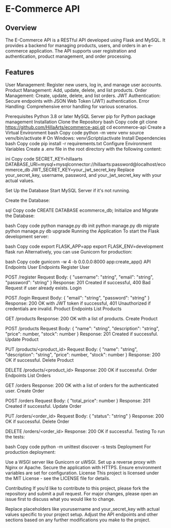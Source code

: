 # E-Commerce API

## Overview

The E-Commerce API is a RESTful API developed using Flask and MySQL. It provides a backend for managing products, users, and orders in an e-commerce application. The API supports user registration and authentication, product management, and order processing.

## Features

User Management: Register new users, log in, and manage user accounts.
Product Management: Add, update, delete, and list products.
Order Management: Create, update, delete, and list orders.
JWT Authentication: Secure endpoints with JSON Web Token (JWT) authentication.
Error Handling: Comprehensive error handling for various scenarios.

Prerequisites
Python 3.8 or later
MySQL Server
pip for Python package management
Installation
Clone the Repository
bash
Copy code
git clone <https://github.com/HillaArts/ecommerce-api.git>
cd ecommerce-api
Create a Virtual Environment
bash
Copy code
python -m venv venv
source venv/bin/activate  # On Windows: venv\Scripts\activate
Install Dependencies
bash
Copy code
pip install -r requirements.txt
Configure Environment Variables
Create a .env file in the root directory with the following content:

ini
Copy code
SECRET_KEY=hillaarts
DATABASE_URI=mysql+mysqlconnector://hillaarts:password@localhost/ecommerce_db
JWT_SECRET_KEY=your_jwt_secret_key
Replace your_secret_key, username, password, and your_jwt_secret_key with your actual values.

Set Up the Database
Start MySQL Server if it's not running.

Create the Database:

sql
Copy code
CREATE DATABASE ecommerce_db;
Initialize and Migrate the Database:

bash
Copy code
python manage.py db init
python manage.py db migrate
python manage.py db upgrade
Running the Application
To start the Flask development server:

bash
Copy code
export FLASK_APP=app
export FLASK_ENV=development
flask run
Alternatively, you can use Gunicorn for production:

bash
Copy code
gunicorn -w 4 -b 0.0.0.0:8000 app:create_app()
API Endpoints
User Endpoints
Register User

POST /register
Request Body: { "username": "string", "email": "string", "password": "string" }
Response: 201 Created if successful, 400 Bad Request if user already exists.
Login

POST /login
Request Body: { "email": "string", "password": "string" }
Response: 200 OK with JWT token if successful, 401 Unauthorized if credentials are invalid.
Product Endpoints
List Products

GET /products
Response: 200 OK with a list of products.
Create Product

POST /products
Request Body: { "name": "string", "description": "string", "price": number, "stock": number }
Response: 201 Created if successful.
Update Product

PUT /products/<product_id>
Request Body: { "name": "string", "description": "string", "price": number, "stock": number }
Response: 200 OK if successful.
Delete Product

DELETE /products/<product_id>
Response: 200 OK if successful.
Order Endpoints
List Orders

GET /orders
Response: 200 OK with a list of orders for the authenticated user.
Create Order

POST /orders
Request Body: { "total_price": number }
Response: 201 Created if successful.
Update Order

PUT /orders/<order_id>
Request Body: { "status": "string" }
Response: 200 OK if successful.
Delete Order

DELETE /orders/<order_id>
Response: 200 OK if successful.
Testing
To run the tests:

bash
Copy code
python -m unittest discover -s tests
Deployment
For production deployment:

Use a WSGI server like Gunicorn or uWSGI.
Set up a reverse proxy with Nginx or Apache.
Secure the application with HTTPS.
Ensure environment variables are set for configuration.
License
This project is licensed under the MIT License - see the LICENSE file for details.

Contributing
If you’d like to contribute to this project, please fork the repository and submit a pull request. For major changes, please open an issue first to discuss what you would like to change.

Replace placeholders like yourusername and your_secret_key with actual values specific to your project setup. Adjust the API endpoints and other sections based on any further modifications you make to the project.
